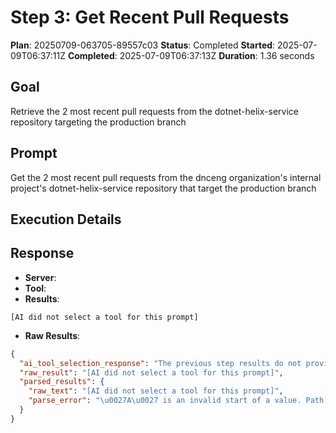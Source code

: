 ﻿# Step 3: Get Recent Pull Requests

**Plan**: 20250709-063705-89557c03
**Status**: Completed
**Started**: 2025-07-09T06:37:11Z
**Completed**: 2025-07-09T06:37:13Z
**Duration**: 1.36 seconds

## Goal
Retrieve the 2 most recent pull requests from the dotnet-helix-service repository targeting the production branch

## Prompt
Get the 2 most recent pull requests from the dnceng organization's internal project's dotnet-helix-service repository that target the production branch

## Execution Details

## Response
- **Server**: 
- **Tool**: 
- **Results**:
```
[AI did not select a tool for this prompt]
```


- **Raw Results**:
```json
{
  "ai_tool_selection_response": "The previous step results do not provide sufficient information to extract the required parameters, such as the project name or repository name, from the dnceng organization\u0027s internal projects. Without these details, I cannot proceed with the current step goal.\n\nReturning an empty JSON object:\n\n\u0060\u0060\u0060json\n{}\n\u0060\u0060\u0060",
  "raw_result": "[AI did not select a tool for this prompt]",
  "parsed_results": {
    "raw_text": "[AI did not select a tool for this prompt]",
    "parse_error": "\u0027A\u0027 is an invalid start of a value. Path: $ | LineNumber: 0 | BytePositionInLine: 1."
  }
}
```
